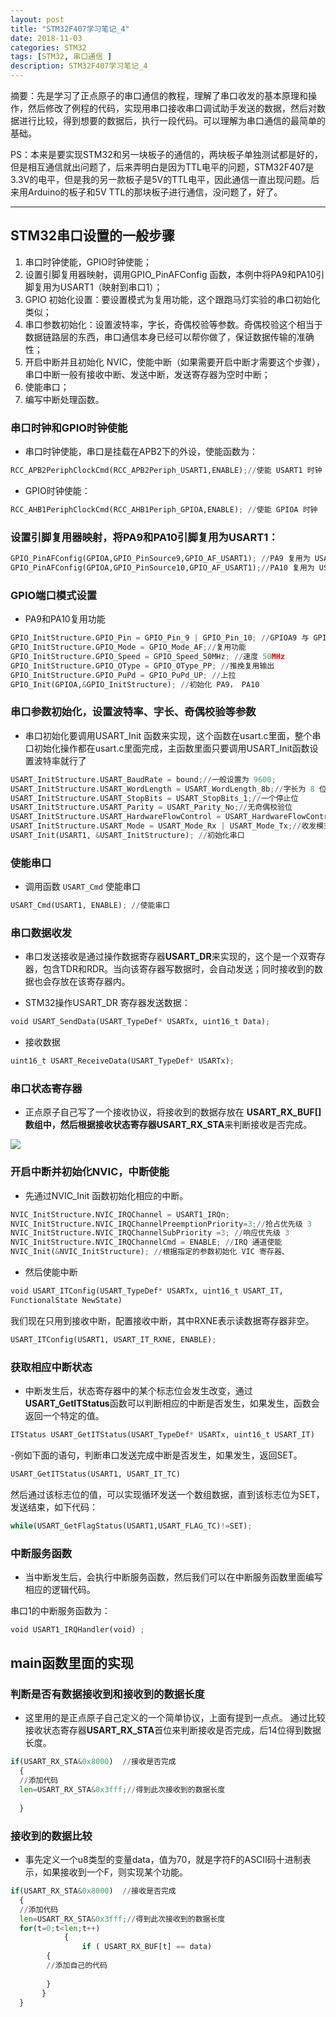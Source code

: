 ```yaml
---
layout: post
title: "STM32F407学习笔记_4"
date: 2018-11-03
categories: STM32
tags: [STM32, 串口通信 ]
description: STM32F407学习笔记_4
---
```


摘要：先是学习了正点原子的串口通信的教程，理解了串口收发的基本原理和操作，然后修改了例程的代码，实现用串口接收串口调试助手发送的数据，然后对数据进行比较，得到想要的数据后，执行一段代码。可以理解为串口通信的最简单的基础。

PS：本来是要实现STM32和另一块板子的通信的，两块板子单独测试都是好的，但是相互通信就出问题了，后来弄明白是因为TTL电平的问题，STM32F407是3.3V的电平，但是我的另一款板子是5V的TTL电平，因此通信一直出现问题。后来用Arduino的板子和5V TTL的那块板子进行通信，没问题了，好了。

---
## STM32串口设置的一般步骤

1. 串口时钟使能，GPIO时钟使能；
2. 设置引脚复用器映射，调用GPIO_PinAFConfig 函数，本例中将PA9和PA10引脚复用为USART1（映射到串口1）；
3. GPIO 初始化设置：要设置模式为复用功能，这个跟跑马灯实验的串口初始化类似；
4. 串口参数初始化：设置波特率，字长，奇偶校验等参数。奇偶校验这个相当于数据链路层的东西，串口通信本身已经可以帮你做了，保证数据传输的准确性；
5. 开启中断并且初始化 NVIC，使能中断（如果需要开启中断才需要这个步骤），串口中断一般有接收中断、发送中断，发送寄存器为空时中断；
6. 使能串口；
7. 编写中断处理函数。

### 串口时钟和GPIO时钟使能

- 串口时钟使能，串口是挂载在APB2下的外设，使能函数为：

```python
RCC_APB2PeriphClockCmd(RCC_APB2Periph_USART1,ENABLE);//使能 USART1 时钟
```

- GPIO时钟使能：

```python
RCC_AHB1PeriphClockCmd(RCC_AHB1Periph_GPIOA,ENABLE); //使能 GPIOA 时钟
```

### 设置引脚复用器映射，将PA9和PA10引脚复用为USART1：

```python
GPIO_PinAFConfig(GPIOA,GPIO_PinSource9,GPIO_AF_USART1); //PA9 复用为 USART1 串口1为 GPIO_AF_USART1
GPIO_PinAFConfig(GPIOA,GPIO_PinSource10,GPIO_AF_USART1);//PA10 复用为 USART1```
```

### GPIO端口模式设置

- PA9和PA10复用功能

```python
GPIO_InitStructure.GPIO_Pin = GPIO_Pin_9 | GPIO_Pin_10; //GPIOA9 与 GPIOA10
GPIO_InitStructure.GPIO_Mode = GPIO_Mode_AF;//复用功能
GPIO_InitStructure.GPIO_Speed = GPIO_Speed_50MHz; //速度 50MHz
GPIO_InitStructure.GPIO_OType = GPIO_OType_PP; //推挽复用输出
GPIO_InitStructure.GPIO_PuPd = GPIO_PuPd_UP; //上拉
GPIO_Init(GPIOA,&GPIO_InitStructure); //初始化 PA9， PA10
```

### 串口参数初始化，设置波特率、字长、奇偶校验等参数

- 串口初始化要调用USART_Init 函数来实现，这个函数在usart.c里面，整个串口初始化操作都在usart.c里面完成，主函数里面只要调用USART_Init函数设置波特率就行了

```python
USART_InitStructure.USART_BaudRate = bound;//一般设置为 9600;
USART_InitStructure.USART_WordLength = USART_WordLength_8b;//字长为 8 位数据格式
USART_InitStructure.USART_StopBits = USART_StopBits_1;//一个停止位
USART_InitStructure.USART_Parity = USART_Parity_No;//无奇偶校验位
USART_InitStructure.USART_HardwareFlowControl = USART_HardwareFlowControl_None;
USART_InitStructure.USART_Mode = USART_Mode_Rx | USART_Mode_Tx;//收发模式
USART_Init(USART1, &USART_InitStructure); //初始化串口
```

### 使能串口

- 调用函数 ```USART_Cmd``` 使能串口

```python
USART_Cmd(USART1, ENABLE); //使能串口
```

### 串口数据收发

- 串口发送接收是通过操作数据寄存器**USART_DR**来实现的，这个是一个双寄存器，包含TDR和RDR。当向该寄存器写数据时，会自动发送；同时接收到的数据也会存放在该寄存器内。

- STM32操作USART_DR 寄存器发送数据：
```python
void USART_SendData(USART_TypeDef* USARTx, uint16_t Data);
```

- 接收数据

```python
uint16_t USART_ReceiveData(USART_TypeDef* USARTx);
```

### 串口状态寄存器

- 正点原子自己写了一个接收协议，将接收到的数据存放在 **USART_RX_BUF[]**数组中，然后根据接收状态寄存器**USART_RX_STA**来判断接收是否完成。

![](http://oxt33qs1f.bkt.clouddn.com/STM32_4_RX_STA.png)

### 开启中断并初始化NVIC，中断使能

- 先通过NVIC_Init 函数初始化相应的中断。

```python
NVIC_InitStructure.NVIC_IRQChannel = USART1_IRQn;
NVIC_InitStructure.NVIC_IRQChannelPreemptionPriority=3;//抢占优先级 3
NVIC_InitStructure.NVIC_IRQChannelSubPriority =3; //响应优先级 3
NVIC_InitStructure.NVIC_IRQChannelCmd = ENABLE; //IRQ 通道使能
NVIC_Init(&NVIC_InitStructure); //根据指定的参数初始化 VIC 寄存器、
```

- 然后使能中断

```python
void USART_ITConfig(USART_TypeDef* USARTx, uint16_t USART_IT,
FunctionalState NewState)
```

我们现在只用到接收中断，配置接收中断，其中RXNE表示读数据寄存器非空。
```python
USART_ITConfig(USART1, USART_IT_RXNE, ENABLE);
```

### 获取相应中断状态

- 中断发生后，状态寄存器中的某个标志位会发生改变，通过**USART_GetITStatus**函数可以判断相应的中断是否发生，如果发生，函数会返回一个特定的值。

```python
ITStatus USART_GetITStatus(USART_TypeDef* USARTx, uint16_t USART_IT)
```

-例如下面的语句，判断串口发送完成中断是否发生，如果发生，返回SET。

```python
USART_GetITStatus(USART1, USART_IT_TC)
```

然后通过该标志位的值，可以实现循环发送一个数组数据，直到该标志位为SET，发送结束，如下代码：

```python
while(USART_GetFlagStatus(USART1,USART_FLAG_TC)!=SET);
```

### 中断服务函数

- 当中断发生后，会执行中断服务函数，然后我们可以在中断服务函数里面编写相应的逻辑代码。

串口1的中断服务函数为：
```python
void USART1_IRQHandler(void) ;
```

## main函数里面的实现

### 判断是否有数据接收到和接收到的数据长度

- 这里用的是正点原子自己定义的一个简单协议，上面有提到一点点。
通过比较接收状态寄存器**USART_RX_STA**首位来判断接收是否完成，后14位得到数据长度。

```python
if(USART_RX_STA&0x8000)  //接收是否完成
  {
  //添加代码
  len=USART_RX_STA&0x3fff;//得到此次接收到的数据长度
  
  }
```

### 接收到的数据比较

- 事先定义一个u8类型的变量data，值为70，就是字符F的ASCII码十进制表示，如果接收到一个F，则实现某个功能。

```python
if(USART_RX_STA&0x8000)  //接收是否完成
  {
  //添加代码
  len=USART_RX_STA&0x3fff;//得到此次接收到的数据长度
  for(t=0;t<len;t++)
			{
				if ( USART_RX_BUF[t] == data)
        {
        //添加自己的代码
        
        }
       }
  }
```



